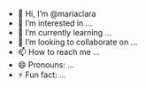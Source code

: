 - 👋 Hi, I’m @mariaclara
- 👀 I’m interested in ...
- 🌱 I’m currently learning ...
- 💞️ I’m looking to collaborate on ...
- 📫 How to reach me ...
- 😄 Pronouns: ...
- ⚡ Fun fact: ...

<!---
yasmizara/yasmizara is a ✨ special ✨ repository because its `README.md` (this file) appears on your GitHub profile.
You can click the Preview link to take a look at your changes.
--->
